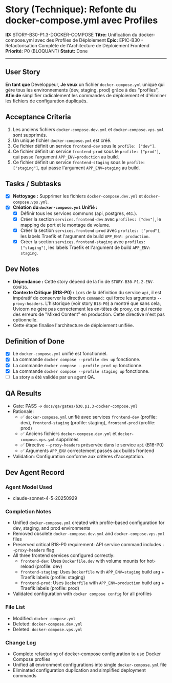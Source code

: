 # Story (Technique): Refonte du docker-compose.yml avec Profiles

**ID:** STORY-B30-P1.3-DOCKER-COMPOSE
**Titre:** Unification du docker-compose.yml avec des Profiles de Déploiement
**Epic:** EPIC-B30 - Refactorisation Complète de l'Architecture de Déploiement Frontend
**Priorité:** P0 (BLOQUANT)
**Statut:** Done

---

## User Story

**En tant que** Développeur,
**Je veux** un fichier `docker-compose.yml` unique qui gère tous les environnements (dev, staging, prod) grâce à des "profiles",
**Afin de** simplifier radicalement les commandes de déploiement et d'éliminer les fichiers de configuration dupliqués.

## Acceptance Criteria

1.  Les anciens fichiers `docker-compose.dev.yml` et `docker-compose.vps.yml` sont supprimés.
2.  Un unique fichier `docker-compose.yml` est créé.
3.  Ce fichier définit un service `frontend-dev` sous le `profile: ["dev"]`.
4.  Ce fichier définit un service `frontend-prod` sous le `profile: ["prod"]`, qui passe l'argument `APP_ENV=production` au build.
5.  Ce fichier définit un service `frontend-staging` sous le `profile: ["staging"]`, qui passe l'argument `APP_ENV=staging` au build.

## Tasks / Subtasks

- [x] **Nettoyage :** Supprimer les fichiers `docker-compose.dev.yml` et `docker-compose.vps.yml`.
- [x] **Création du `docker-compose.yml` Unifié :**
    - [x] Définir tous les services communs (api, postgres, etc.).
    - [x] Créer la section `services.frontend-dev` avec `profiles: ["dev"]`, le mapping de port et le montage de volume.
    - [x] Créer la section `services.frontend-prod` avec `profiles: ["prod"]`, les labels Traefik et l'argument de build `APP_ENV: production`.
    - [x] Créer la section `services.frontend-staging` avec `profiles: ["staging"]`, les labels Traefik et l'argument de build `APP_ENV: staging`.

## Dev Notes

-   **Dépendance :** Cette story dépend de la fin de `STORY-B30-P1.2-ENV-CONFIG`.
-   **Contexte Critique (B18-P0) :** Lors de la définition du service `api`, il est impératif de conserver la directive `command:` qui force les arguments `--proxy-headers`. L'historique (voir story `B18-P0`) a montré que sans cela, Uvicorn ne gère pas correctement les en-têtes de proxy, ce qui recrée des erreurs de "Mixed Content" en production. Cette directive n'est pas optionnelle.
-   Cette étape finalise l'architecture de déploiement unifiée.

## Definition of Done

- [x] Le `docker-compose.yml` unifié est fonctionnel.
- [x] La commande `docker compose --profile dev up` fonctionne.
- [x] La commande `docker compose --profile prod up` fonctionne.
- [x] La commande `docker compose --profile staging up` fonctionne.
- [ ] La story a été validée par un agent QA.

## QA Results

- Gate: PASS → `docs/qa/gates/b30.p1.3-docker-compose.yml`
- Rationale: 
  - ✅ `docker-compose.yml` unifié avec services `frontend-dev` (profile: dev), `frontend-staging` (profile: staging), `frontend-prod` (profile: prod)
  - ✅ Anciens fichiers `docker-compose.dev.yml` et `docker-compose.vps.yml` supprimés
  - ✅ Directive `--proxy-headers` préservée dans le service `api` (B18-P0)
  - ✅ Arguments `APP_ENV` correctement passés aux builds frontend
- Validation: Configuration conforme aux critères d'acceptation.

## Dev Agent Record

### Agent Model Used
- claude-sonnet-4-5-20250929

### Completion Notes
- Unified `docker-compose.yml` created with profile-based configuration for dev, staging, and prod environments
- Removed obsolete `docker-compose.dev.yml` and `docker-compose.vps.yml` files
- Preserved critical B18-P0 requirement: API service command includes `--proxy-headers` flag
- All three frontend services configured correctly:
  - `frontend-dev`: Uses `Dockerfile.dev` with volume mounts for hot-reload (profile: dev)
  - `frontend-staging`: Uses `Dockerfile` with `APP_ENV=staging` build arg + Traefik labels (profile: staging)
  - `frontend-prod`: Uses `Dockerfile` with `APP_ENV=production` build arg + Traefik labels (profile: prod)
- Validated configuration with `docker compose config` for all profiles

### File List
- Modified: `docker-compose.yml`
- Deleted: `docker-compose.dev.yml`
- Deleted: `docker-compose.vps.yml`

### Change Log
- Complete refactoring of docker-compose configuration to use Docker Compose profiles
- Unified all environment configurations into single `docker-compose.yml` file
- Eliminated configuration duplication and simplified deployment commands